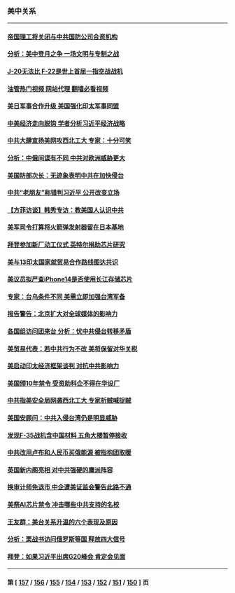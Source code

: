 ### 美中关系
---
#### [帝国理工将关闭与中共国防公司合资机构](../../pages/nf1412576/n13822785.md?09121245) 
#### [分析：美中登月之争 一场文明与专制之战](../../pages/nf1412576/n13819724.md?09121245) 
#### [J-20无法比 F-22是世上首屈一指空战战机](../../pages/nf1412576/n13819734.md?09121245) 
#### [油管热门视频 网站代理 翻墙必看视频](http://209.222.30.114:81/youtube.html?09121245)
#### [美日军事合作升级 美国强化印太军事同盟](../../pages/nf1412576/n13822055.md?09121245) 
#### [中美经济走向脱钩 学者分析习近平经济战略](../../pages/nf1412576/n13821985.md?09121245) 
#### [中共大肆宣扬美网攻西北工大 专家：十分可笑](../../pages/nf1412576/n13821918.md?09121245) 
#### [分析：中俄间谍有不同 中共对欧洲威胁更大](../../pages/nf1412576/n13821320.md?09121245) 
#### [美国防部次长：无迹象表明中共在加快侵台](../../pages/nf1412576/n13821926.md?09121245) 
#### [中共“老朋友”称错判习近平 公开改变立场](../../pages/nf1412576/n13821789.md?09121245) 
#### [【方菲访谈】韩秀专访：教美国人认识中共](../../pages/nf1412576/n13821310.md?09121245) 
#### [美军司令打算将火箭弹发射器留在日本基地](../../pages/nf1412576/n13821015.md?09121245) 
#### [拜登参加新厂动工仪式 英特尔捐助芯片研究](../../pages/nf1412576/n13821014.md?09121245) 
#### [美与13印太国家就贸易合作路线图达共识](../../pages/nf1412576/n13821092.md?09121245) 
#### [美议员拟严查iPhone14是否使用长江存储芯片](../../pages/nf1412576/n13821071.md?09121245) 
#### [专家：台乌条件不同 美需立即加强台湾军备](../../pages/nf1412576/n13820912.md?09121245) 
#### [报告警告：北京扩大对全球媒体的影响力](../../pages/nf1412576/n13820838.md?09121245) 
#### [各国组访问团来台 分析：忧中共侵台转移矛盾](../../pages/nf1412576/n13819749.md?09121245) 
#### [美贸易代表：若中共行为不改 美将保留对华关税](../../pages/nf1412576/n13820256.md?09121245) 
#### [美启动印太经济框架谈判 对抗中共影响力](../../pages/nf1412576/n13819753.md?09121245) 
#### [美国颁10年禁令 受资助科企不得在华设厂](../../pages/nf1412576/n13819710.md?09121245) 
#### [中共指美安全局网袭西北工大 专家析贼喊捉贼](../../pages/nf1412576/n13819395.md?09121245) 
#### [美国安顾问：中共入侵台湾仍是明显威胁](../../pages/nf1412576/n13819553.md?09121245) 
#### [发现F-35战机含中国材料 五角大楼暂停接收](../../pages/nf1412576/n13819533.md?09121245) 
#### [中共改用卢布和人民币买俄能源 被指抱团取暖](../../pages/nf1412576/n13819425.md?09121245) 
#### [英国新内阁亮相 对中共强硬的鹰派阵容](../../pages/nf1412576/n13819202.md?09121245) 
#### [换审计师免退市 中企遭美证监会警告此路不通](../../pages/nf1412576/n13818792.md?09121245) 
#### [美祭AI芯片禁令 冲击哪些中共支持的名校](../../pages/nf1412576/n13818784.md?09121245) 
#### [王友群：美台关系升温的六个表现及原因](../../pages/nf1412576/n13818842.md?09121245) 
#### [分析：栗战书访问俄罗斯等国 释放四大信号](../../pages/nf1412576/n13818785.md?09121245) 
#### [拜登：如果习近平出席G20峰会 肯定会见面](../../pages/nf1412576/n13818775.md?09121245) 

---
#### 第 [ [157](./157.md?09121245) / [156](./156.md?09121245) / [155](./155.md?09121245) / [154](./154.md?09121245) / [153](./153.md?09121245) / [152](./152.md?09121245) / [151](./151.md?09121245) / [150](./150.md?09121245) ] 页
